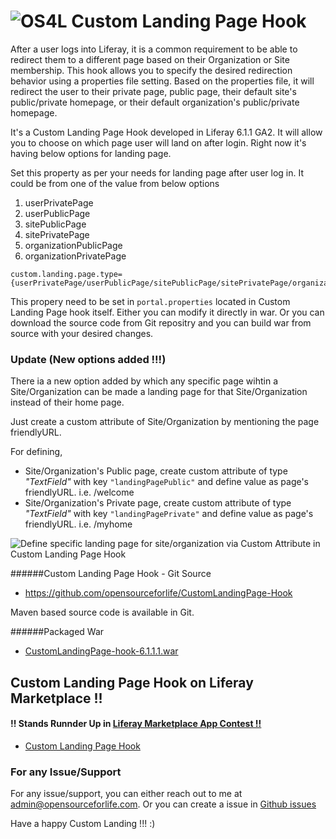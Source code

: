 ![OS4L](http://2.bp.blogspot.com/-2SirYYg_HHE/UT6o-wro58I/AAAAAAAAAzI/OwNf6nkXUMU/s1600/upload_00033073.png "OS4L")
Custom Landing Page Hook
========================

After a user logs into Liferay, it is a common requirement to be able to redirect them to a different page based on their Organization or Site membership. This hook allows you to specify the desired redirection behavior using a properties file setting. Based on the properties file, it will redirect the user to their private page, public page, their default site's public/private homepage, or their default organization's public/private homepage.

It's a Custom Landing Page Hook developed in Liferay 6.1.1 GA2. It will allow you to choose on which page user will land on after login.
Right now it's having below options for landing page.


Set this property as per your needs for landing page after user log in. It could be from one of the value from below options

1. userPrivatePage 
2. userPublicPage 
3. sitePublicPage 
4. sitePrivatePage
5. organizationPublicPage
6. organizationPrivatePage

```
custom.landing.page.type={userPrivatePage/userPublicPage/sitePublicPage/sitePrivatePage/organizationPublicPage/organizationPrivatePage} 
```

This propery need to be set in `portal.properties` located in Custom Landing Page hook itself. Either you can modify it directly in war. Or you can download the source code from Git repositry and you can build war from source with your desired changes.




### Update (New options added !!!)
There ia a new option added by which any specific page wihtin a Site/Organization can be made a landing page for that Site/Organization instead of their home page.

Just create a custom attribute of Site/Organization by mentioning the page friendlyURL.

For defining,

* Site/Organization's Public page, create custom attribute of type *"TextField"* with key `"landingPagePublic"` and define value as page's friendlyURL. i.e. /welcome
* Site/Organization's Private page, create custom attribute of type *"TextField"* with key `"landingPagePrivate"` and define value as page's friendlyURL. i.e. /myhome
 
![Define specific landing page for site/organization via Custom Attribute in Custom Landing Page Hook](http://1.bp.blogspot.com/-wkY6NNk1PH0/UmIo3mBJhQI/AAAAAAAABDI/FndO8-ehf2E/s1600/Defining+Custom+Attribute.png "Define specific landing page for site/organization via Custom Attribute in Custom Landing Page Hook")


######Custom Landing Page Hook - Git Source

* https://github.com/opensourceforlife/CustomLandingPage-Hook

Maven based source code is available in Git.


######Packaged War
* [CustomLandingPage-hook-6.1.1.1.war](https://github.com/opensourceforlife/CustomLandingPage-Hook/blob/master/maven/6.1.1CEGA2/CustomLandingPage-hook/Package/CustomLandingPage-hook-6.1.2.1.war?raw=true "CustomLandingPage-hook-6.1.2.1.war")


## Custom Landing Page Hook on Liferay Marketplace !! 
#### !! Stands Runnder Up in [Liferay Marketplace App Contest !! ](http://discover.liferay.com/marketplace-app-contest "Liferay Marketplace App Contest")
* [Custom Landing Page Hook](http://www.liferay.com/marketplace/-/mp/application/17676547 "Custom Landing Page Hook")



### For any Issue/Support
For any issue/support, you can either reach out to me at [admin@opensourceforlife.com](mailto:admin@opensoruceforlife.com "admin@opensourceforlife.com"). Or you can create a issue in [Github issues](https://github.com/opensourceforlife/CustomLandingPage-Hook/issues "Github Issues")

Have a happy Custom Landing !!! :)
